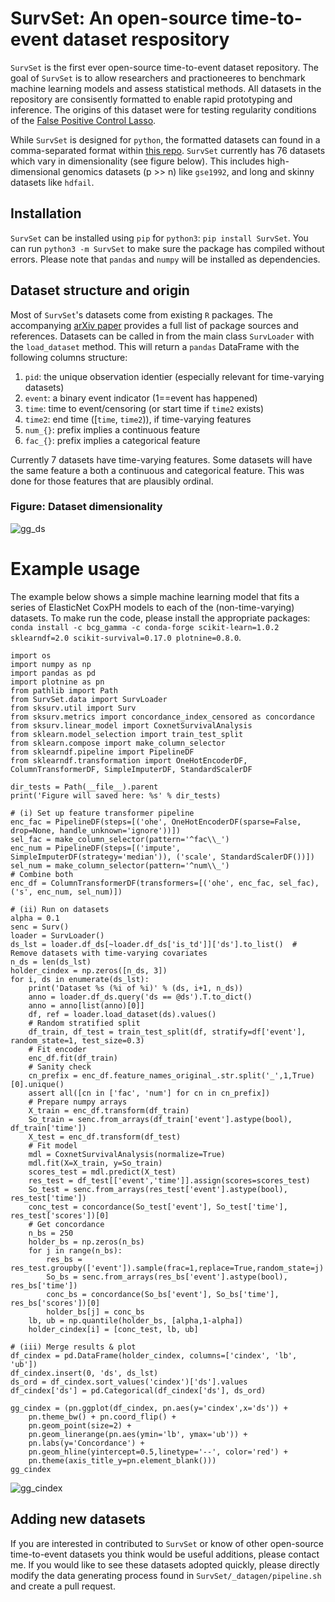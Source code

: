 # SurvSet: An open-source time-to-event dataset respository

`SurvSet` is the first ever open-source time-to-event dataset repository. The goal of `SurvSet` is to allow researchers and practioneeres to benchmark machine learning models and assess statistical methods. All datasets in the repository are consisently formatted to enable rapid prototyping and inference. The origins of this dataset were for testing regularity conditions of the [False Positive Control Lasso](https://arxiv.org/abs/1903.12584).

While `SurvSet` is designed for `python`, the formatted datasets can found in a comma-separated format within [this repo](https://github.com/ErikinBC/SurvSet/tree/main/SurvSet/_datagen/output). `SurvSet` currently has 76 datasets which vary in dimensionality (see figure below). This includes high-dimensional genomics datasets (p >> n) like `gse1992`, and long and skinny datasets like `hdfail`. 

## Installation

`SurvSet` can be installed using `pip` for `python3`: `pip install SurvSet`. You can run `python3 -m SurvSet` to make sure the package has compiled without errors. Please note that `pandas` and `numpy` will be installed as dependencies.

## Dataset structure and origin

Most of `SurvSet`'s datasets come from existing `R` packages. The accompanying [arXiv paper]() provides a full list of package sources and references. Datasets can be called in from the main class `SurvLoader` with the `load_dataset` method. This will return a `pandas` DataFrame with the following columns structure:

1. `pid`: the unique observation identier (especially relevant for time-varying datasets)
2. `event`: a binary event indicator (1==event has happened) 
3. `time`: time to event/censoring (or start time if `time2` exists)
4. `time2`: end time ([`time`, `time2`)), if time-varying features
5. `num_{}`: prefix implies a continuous feature
6. `fac_{}`: prefix implies a categorical feature

Currently 7 datasets have time-varying features. Some datasets will have the same feature a both a continuous and categorical feature. This was done for those features that are plausibly ordinal.

### Figure: Dataset dimensionality

![gg_ds](SurvSet/_datagen/figures/gg_ds.png)


# Example usage

The example below shows a simple machine learning model that fits a series of ElasticNet CoxPH models to each of the (non-time-varying) datasets. To make run the code, please install the appropriate packages: `conda install -c bcg_gamma -c conda-forge scikit-learn=1.0.2 sklearndf=2.0 scikit-survival=0.17.0 plotnine=0.8.0`.


```
import os
import numpy as np
import pandas as pd
import plotnine as pn
from pathlib import Path
from SurvSet.data import SurvLoader
from sksurv.util import Surv
from sksurv.metrics import concordance_index_censored as concordance
from sksurv.linear_model import CoxnetSurvivalAnalysis
from sklearn.model_selection import train_test_split
from sklearn.compose import make_column_selector
from sklearndf.pipeline import PipelineDF
from sklearndf.transformation import OneHotEncoderDF, ColumnTransformerDF, SimpleImputerDF, StandardScalerDF

dir_tests = Path(__file__).parent
print('Figure will saved here: %s' % dir_tests)

# (i) Set up feature transformer pipeline
enc_fac = PipelineDF(steps=[('ohe', OneHotEncoderDF(sparse=False, drop=None, handle_unknown='ignore'))])
sel_fac = make_column_selector(pattern='^fac\\_')
enc_num = PipelineDF(steps=[('impute', SimpleImputerDF(strategy='median')), ('scale', StandardScalerDF())])
sel_num = make_column_selector(pattern='^num\\_')
# Combine both
enc_df = ColumnTransformerDF(transformers=[('ohe', enc_fac, sel_fac),('s', enc_num, sel_num)])

# (ii) Run on datasets
alpha = 0.1
senc = Surv()
loader = SurvLoader()
ds_lst = loader.df_ds[~loader.df_ds['is_td']]['ds'].to_list()  # Remove datasets with time-varying covariates
n_ds = len(ds_lst)
holder_cindex = np.zeros([n_ds, 3])
for i, ds in enumerate(ds_lst):
    print('Dataset %s (%i of %i)' % (ds, i+1, n_ds))
    anno = loader.df_ds.query('ds == @ds').T.to_dict()
    anno = anno[list(anno)[0]]
    df, ref = loader.load_dataset(ds).values()
    # Random stratified split
    df_train, df_test = train_test_split(df, stratify=df['event'], random_state=1, test_size=0.3)
    # Fit encoder
    enc_df.fit(df_train)
    # Sanity check
    cn_prefix = enc_df.feature_names_original_.str.split('_',1,True)[0].unique()
    assert all([cn in ['fac', 'num'] for cn in cn_prefix])
    # Prepare numpy arrays
    X_train = enc_df.transform(df_train)
    So_train = senc.from_arrays(df_train['event'].astype(bool), df_train['time'])
    X_test = enc_df.transform(df_test)
    # Fit model
    mdl = CoxnetSurvivalAnalysis(normalize=True)
    mdl.fit(X=X_train, y=So_train)
    scores_test = mdl.predict(X_test)
    res_test = df_test[['event','time']].assign(scores=scores_test)
    So_test = senc.from_arrays(res_test['event'].astype(bool), res_test['time'])
    conc_test = concordance(So_test['event'], So_test['time'], res_test['scores'])[0]
    # Get concordance
    n_bs = 250
    holder_bs = np.zeros(n_bs)
    for j in range(n_bs):
        res_bs = res_test.groupby(['event']).sample(frac=1,replace=True,random_state=j)
        So_bs = senc.from_arrays(res_bs['event'].astype(bool), res_bs['time'])
        conc_bs = concordance(So_bs['event'], So_bs['time'], res_bs['scores'])[0]
        holder_bs[j] = conc_bs
    lb, ub = np.quantile(holder_bs, [alpha,1-alpha])
    holder_cindex[i] = [conc_test, lb, ub]

# (iii) Merge results & plot
df_cindex = pd.DataFrame(holder_cindex, columns=['cindex', 'lb', 'ub'])
df_cindex.insert(0, 'ds', ds_lst)
ds_ord = df_cindex.sort_values('cindex')['ds'].values
df_cindex['ds'] = pd.Categorical(df_cindex['ds'], ds_ord)

gg_cindex = (pn.ggplot(df_cindex, pn.aes(y='cindex',x='ds')) + 
    pn.theme_bw() + pn.coord_flip() + 
    pn.geom_point(size=2) + 
    pn.geom_linerange(pn.aes(ymin='lb', ymax='ub')) + 
    pn.labs(y='Concordance') + 
    pn.geom_hline(yintercept=0.5,linetype='--', color='red') + 
    pn.theme(axis_title_y=pn.element_blank()))
gg_cindex
```

![gg_cindex](tests/gg_cindex.png)


## Adding new datasets

If you are interested in contributed to `SurvSet` or know of other open-source time-to-event datasets you think would be useful additions, please contact me. If you would like to see these datasets adopted quickly, please directly modify the data generating process found in `SurvSet/_datagen/pipeline.sh` and create a pull request. 